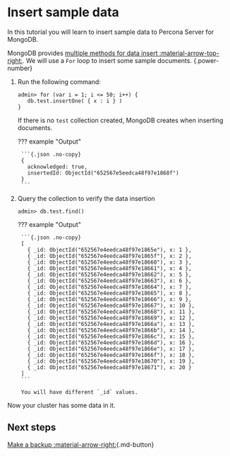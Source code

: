 # Insert sample data 

In this tutorial you will learn to insert sample data to Percona Server for MongoDB.

MongoDB provides [multiple methods for data insert :material-arrow-top-right:](https://www.mongodb.com/docs/v7.0/reference/insert-methods/). We will use a `For` loop to insert some sample documents.
{.power-number}

1. Run the following command: 

    ``` {.javascript data-prompt="admin>"}
    admin> for (var i = 1; i <= 50; i++) {
       db.test.insertOne( { x : i } )
    }
    ```

    If there is no `test` collection created, MongoDB creates when inserting documents.

    ??? example "Output"

        ```{.json .no-copy}
        {
          acknowledged: true,
          insertedId: ObjectId("652567e5eedca48f97e1868f")
        }
        ```

2. Query the collection to verify the data insertion

    ``` {.javascript data-prompt="admin>"}
    admin> db.test.find()
    ```

    ??? example "Output"

        ```{.json .no-copy}
        [
          { _id: ObjectId("652567e4eedca48f97e1865e"), x: 1 },
          { _id: ObjectId("652567e4eedca48f97e1865f"), x: 2 },
          { _id: ObjectId("652567e4eedca48f97e18660"), x: 3 },
          { _id: ObjectId("652567e4eedca48f97e18661"), x: 4 },
          { _id: ObjectId("652567e4eedca48f97e18662"), x: 5 },
          { _id: ObjectId("652567e4eedca48f97e18663"), x: 6 },
          { _id: ObjectId("652567e4eedca48f97e18664"), x: 7 },
          { _id: ObjectId("652567e4eedca48f97e18665"), x: 8 },
          { _id: ObjectId("652567e4eedca48f97e18666"), x: 9 },
          { _id: ObjectId("652567e4eedca48f97e18667"), x: 10 },
          { _id: ObjectId("652567e4eedca48f97e18668"), x: 11 },
          { _id: ObjectId("652567e4eedca48f97e18669"), x: 12 },
          { _id: ObjectId("652567e4eedca48f97e1866a"), x: 13 },
          { _id: ObjectId("652567e4eedca48f97e1866b"), x: 14 },
          { _id: ObjectId("652567e4eedca48f97e1866c"), x: 15 },
          { _id: ObjectId("652567e4eedca48f97e1866d"), x: 16 },
          { _id: ObjectId("652567e4eedca48f97e1866e"), x: 17 },
          { _id: ObjectId("652567e4eedca48f97e1866f"), x: 18 },
          { _id: ObjectId("652567e4eedca48f97e18670"), x: 19 },
          { _id: ObjectId("652567e4eedca48f97e18671"), x: 20 }
        ]
        ```

        You will have different `_id` values.

Now your cluster has some data in it.

## Next steps

[Make a backup :material-arrow-right:](backup-tutorial.md){.md-button}   
